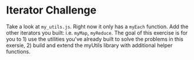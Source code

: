 # Iterator Challenge

Take a look at `my_utils.js`. Right now it only has a `myEach` function. Add the other iterators you built: i.e. `myMap`, `myReduce`. The goal of this exercise is for you to 1) use the utilities you've already built to solve the problems in this exersie, 2) build and extend the myUtils library with additional helper functions.

